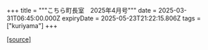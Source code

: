 +++
title = """こちら町長室　2025年4月号"""
date = 2025-03-31T06:45:00.000Z
expiryDate = 2025-05-23T21:22:15.806Z
tags = ["kuriyama"]
+++


[[source]](https://www.town.kuriyama.hokkaido.jp/site/mayor/31122.html)
